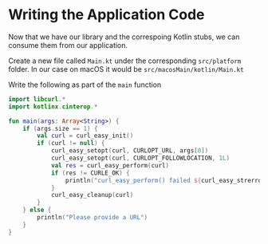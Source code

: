 # Writing the Application Code

Now that we have our library and the correspoing Kotlin stubs, we can consume them from our application. 


Create a new file called `Main.kt` under the corresponding `src/platform` folder. In our case on macOS it would be `src/macosMain/kotlin/Main.kt` 

Write the following as part of the `main` function

```kotlin
import libcurl.*
import kotlinx.cinterop.*

fun main(args: Array<String>) {
    if (args.size == 1) {
        val curl = curl_easy_init()
        if (curl != null) {
            curl_easy_setopt(curl, CURLOPT_URL, args[0])
            curl_easy_setopt(curl, CURLOPT_FOLLOWLOCATION, 1L)
            val res = curl_easy_perform(curl)
            if (res != CURLE_OK) {
                println("curl_easy_perform() failed ${curl_easy_strerror(res)?.toKString()}")
            }
            curl_easy_cleanup(curl)
        }
    } else {
        println("Please provide a URL")
    }
}
```
